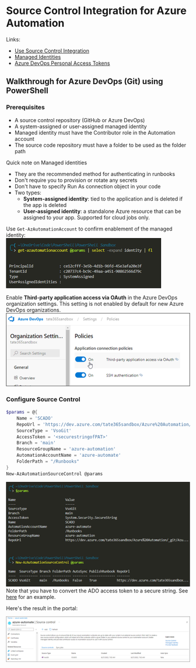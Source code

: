 # Source Control Integration for Azure Automation
Links:
- [Use Source Control Integration](https://docs.microsoft.com/en-us/azure/automation/source-control-integration)
- [Managed Identities](https://docs.microsoft.com/en-us/azure/automation/automation-security-overview#managed-identities)
- [Azure DevOps Personal Access Tokens](https://docs.microsoft.com/en-us/azure/devops/organizations/accounts/use-personal-access-tokens-to-authenticate?view=azure-devops&tabs=Windows) 

## Walkthrough for Azure DevOps (Git) using PowerShell

### Prerequisites
- A source control repository (GitHub or Azure DevOps)
- A system-assigned or user-assigned managed identity
- Managed identity must have the Contributor role in the Automation account
- The source code repository must have a folder to be used as the folder path

Quick note on Managed identities
- They are the recommended method for authenticating in runbooks
- Don't require you to provision or rotate any secrets
- Don't have to specify Run As connection object in your code
- Two types:
  - **System-assigned identity**: tied to the application and is deleted if the app is deleted
  - **User-assigned identity**: a standalone Azure resource that can be assigned to your app. Supported for cloud jobs only.

Use `Get-AzAutomationAccount` to confirm enablement of the managed identity:  
![](img/2022-08-27-06-35-49.png)

Enable **Third-party application access via OAuth** in the Azure DevOps organization settings. This setting is not enabled by default for new Azure DevOps organizations.
![](img/2022-08-27-06-38-35.png)

### Configure Source Control

```powershell
$params = @{
    Name = 'SCADO'
    RepoUrl = 'https://dev.azure.com/tate365sandbox/Azure%20Automation/_git/AzureAutomation'
    SourceType = 'VsoGit'
    AccessToken = '<securestringofPAT>'
    Branch = 'main'
    ResourceGroupName = 'azure-automation'
    AutomationAccountName = 'azure-automate'
    FolderPath = "/Runbooks"
}
New-AzAutomationSourceControl @params
```
![](img/2022-08-27-07-03-19.png)  
Note that you have to convert the ADO access token to a secure string. See [here](https://docs.microsoft.com/en-us/powershell/module/az.automation/new-azautomationsourcecontrol?view=azps-8.2.0#example-3) for an example.

Here's the result in the portal:

![](img/2022-08-27-07-04-54.png)